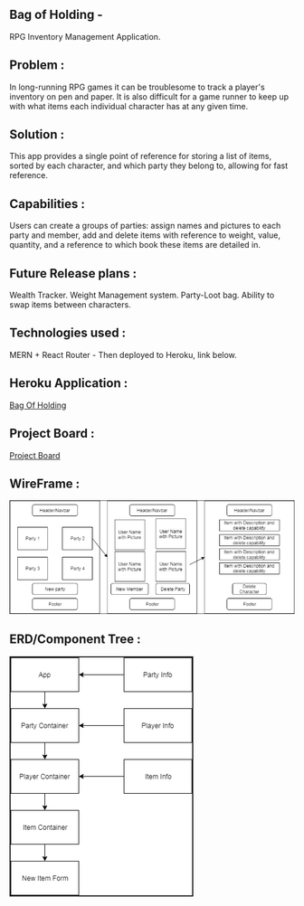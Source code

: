 ## Bag of Holding - 
RPG Inventory Management Application.

## Problem : 
   In long-running RPG games it can be troublesome to track a player's inventory on pen and paper. It is also difficult for a game runner to keep up with what items each individual character has at any given time.

## Solution : 
   This app provides a single point of reference for storing a list of items, sorted by each character, and which party they belong to, allowing for fast reference.

## Capabilities : 
   Users can create a groups of parties: assign names and pictures to each party and member, add and delete items with reference to weight, value, quantity, and a reference to which book these items are detailed in.

## Future Release plans : 
   Wealth Tracker. Weight Management system. Party-Loot bag. Ability to swap items between characters.

## Technologies used : 
MERN + React Router - Then deployed to Heroku, link below.

## Heroku Application :
   [Bag Of Holding](https://agile-badlands-21727.herokuapp.com/homepage)
   
## Project Board : 
   [Project Board](https://github.com/HansenAJ/bagofholding/projects/1)
   
## WireFrame :
![Wireframe](https://github.com/HansenAJ/bagofholding/blob/master/images/Wireframe.PNG)

## ERD/Component Tree :
![ERD](https://github.com/HansenAJ/bagofholding/blob/master/images/ERD_Comp.PNG)

   
  
